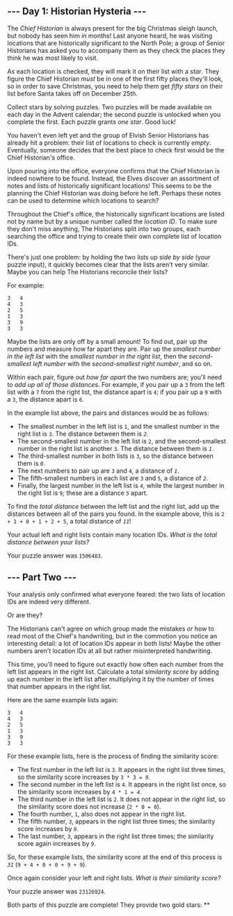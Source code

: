 <main>
<article class="day-desc"><h2>--- Day 1: Historian Hysteria ---</h2><p>The <em>Chief Historian</em> is always present for the big Christmas sleigh launch, but nobody has seen him in months! Last anyone heard, he was visiting locations that are historically significant to the North Pole; a group of Senior Historians has asked you to accompany them as they check the places they think he was most likely to visit.</p>
<p>As each location is checked, they will mark it on their list with a <em class="star">star</em>. They figure the Chief Historian <em>must</em> be in one of the first fifty places they'll look, so in order to save Christmas, you need to help them get <em class="star">fifty stars</em> on their list before Santa takes off on December 25th.</p>
<p>Collect stars by solving puzzles.  Two puzzles will be made available on each day in the Advent calendar; the second puzzle is unlocked when you complete the first.  Each puzzle grants <em class="star">one star</em>. Good luck!</p>
<p>You haven't even left yet and the group of Elvish Senior Historians has already hit a problem: their list of locations to check is currently <em>empty</em>. Eventually, someone decides that the best place to check first would be the Chief Historian's office.</p>
<p>Upon pouring into the office, everyone confirms that the Chief Historian is indeed nowhere to be found. Instead, the Elves discover an assortment of notes and lists of historically significant locations! This seems to be the planning the Chief Historian was doing before he left. Perhaps these notes can be used to determine which locations to search?</p>
<p>Throughout the Chief's office, the historically significant locations are listed not by name but by a unique number called the <em>location ID</em>. To make sure they don't miss anything, The Historians split into two groups, each searching the office and trying to create their own complete list of location IDs.</p>
<p>There's just one problem: by holding the two lists up <em>side by side</em> (your puzzle input), it quickly becomes clear that the lists aren't very similar. Maybe you can help The Historians reconcile their lists?</p>
<p>For example:</p>
<pre><code>3   4
4   3
2   5
1   3
3   9
3   3
</code></pre>
<p>Maybe the lists are only off by a small amount! To find out, pair up the numbers and measure how far apart they are. Pair up the <em>smallest number in the left list</em> with the <em>smallest number in the right list</em>, then the <em>second-smallest left number</em> with the <em>second-smallest right number</em>, and so on.</p>
<p>Within each pair, figure out <em>how far apart</em> the two numbers are; you'll need to <em>add up all of those distances</em>. For example, if you pair up a <code>3</code> from the left list with a <code>7</code> from the right list, the distance apart is <code>4</code>; if you pair up a <code>9</code> with a <code>3</code>, the distance apart is <code>6</code>.</p>
<p>In the example list above, the pairs and distances would be as follows:</p>
<ul>
<li>The smallest number in the left list is <code>1</code>, and the smallest number in the right list is <code>3</code>. The distance between them is <code><em>2</em></code>.</li>
<li>The second-smallest number in the left list is <code>2</code>, and the second-smallest number in the right list is another <code>3</code>. The distance between them is <code><em>1</em></code>.</li>
<li>The third-smallest number in both lists is <code>3</code>, so the distance between them is <code><em>0</em></code>.</li>
<li>The next numbers to pair up are <code>3</code> and <code>4</code>, a distance of <code><em>1</em></code>.</li>
<li>The fifth-smallest numbers in each list are <code>3</code> and <code>5</code>, a distance of <code><em>2</em></code>.</li>
<li>Finally, the largest number in the left list is <code>4</code>, while the largest number in the right list is <code>9</code>; these are a distance <code><em>5</em></code> apart.</li>
</ul>
<p>To find the <em>total distance</em> between the left list and the right list, add up the distances between all of the pairs you found. In the example above, this is <code>2 + 1 + 0 + 1 + 2 + 5</code>, a total distance of <code><em>11</em></code>!</p>
<p>Your actual left and right lists contain many location IDs. <em>What is the total distance between your lists?</em></p>
</article>
<p>Your puzzle answer was <code>1506483</code>.</p><article class="day-desc"><h2 id="part2">--- Part Two ---</h2><p>Your analysis only confirmed what everyone feared: the two lists of location IDs are indeed very different.</p>
<p>Or are they?</p>
<p>The Historians can't agree on which group made the mistakes <em>or</em> how to read most of the Chief's handwriting, but in the commotion you notice an interesting detail: <span title="We were THIS close to summoning the Alot of Location IDs!">a lot</span> of location IDs appear in both lists! Maybe the other numbers aren't location IDs at all but rather misinterpreted handwriting.</p>
<p>This time, you'll need to figure out exactly how often each number from the left list appears in the right list. Calculate a total <em>similarity score</em> by adding up each number in the left list after multiplying it by the number of times that number appears in the right list.</p>
<p>Here are the same example lists again:</p>
<pre><code>3   4
4   3
2   5
1   3
3   9
3   3
</code></pre>
<p>For these example lists, here is the process of finding the similarity score:</p>
<ul>
<li>The first number in the left list is <code>3</code>. It appears in the right list three times, so the similarity score increases by <code>3 * 3 = <em>9</em></code>.</li>
<li>The second number in the left list is <code>4</code>. It appears in the right list once, so the similarity score increases by <code>4 * 1 = <em>4</em></code>.</li>
<li>The third number in the left list is <code>2</code>. It does not appear in the right list, so the similarity score does not increase (<code>2 * 0 = 0</code>).</li>
<li>The fourth number, <code>1</code>, also does not appear in the right list.</li>
<li>The fifth number, <code>3</code>, appears in the right list three times; the similarity score increases by <code><em>9</em></code>.</li>
<li>The last number, <code>3</code>, appears in the right list three times; the similarity score again increases by <code><em>9</em></code>.</li>
</ul>
<p>So, for these example lists, the similarity score at the end of this process is <code><em>31</em></code> (<code>9 + 4 + 0 + 0 + 9 + 9</code>).</p>
<p>Once again consider your left and right lists. <em>What is their similarity score?</em></p>
</article>
<p>Your puzzle answer was <code>23126924</code>.</p><p class="day-success">Both parts of this puzzle are complete! They provide two gold stars: **</p>
</main>